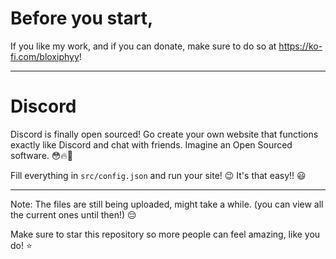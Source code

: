# Before you start,
If you like my work, and if you can donate, make sure to do so at https://ko-fi.com/bloxiphyy!

---
# Discord 
Discord is finally open sourced! Go create your own website that functions exactly like Discord and chat with friends. Imagine an Open Sourced software. 😳🔥💖


Fill everything in `src/config.json` and run your site! 😉
It's that easy!! 😃

---

Note: The files are still being uploaded, might take a while. (you can view all the current ones until then!) 😔

Make sure to star this repository so more people can feel amazing, like you do! ⭐
